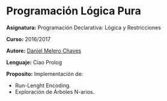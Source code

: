 # Programación Lógica Pura

**Asignatura:** Programación Declarativa: Lógica y Restricciones

**Curso:** 2016/2017

**Autore:** [Daniel Melero Chaves](https://github.com/DanielMChaves)

**Lenguaje:** Ciao Prolog

**Proposito:** Implementación de:
- Run-Lenght Encoding.
- Exploración de Árboles N-arios.
